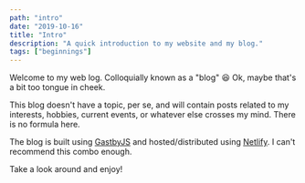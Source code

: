 ```yaml
---
path: "intro"
date: "2019-10-16"
title: "Intro"
description: "A quick introduction to my website and my blog."
tags: ["beginnings"]
---
```


Welcome to my web log. Colloquially known as a "blog" 😆 Ok, maybe that's a bit too tongue in cheek.

This blog doesn't have a topic, per se, and will contain posts related to my interests, hobbies, current events, or whatever else crosses my mind. There is no formula here.

The blog is built using [GastbyJS](https://www.gatsbyjs.org/) and hosted/distributed using [Netlify](https://www.netlify.com/). I can't recommend this combo enough.

Take a look around and enjoy!
